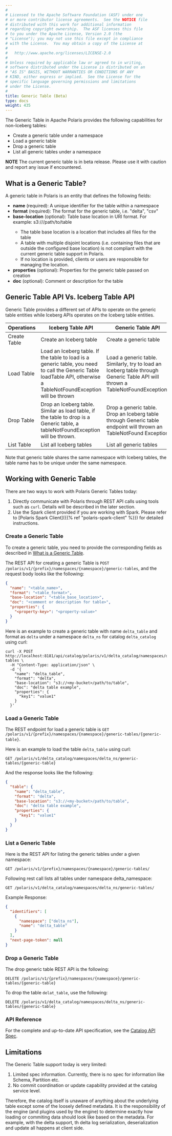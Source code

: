 ```yaml
---
#
# Licensed to the Apache Software Foundation (ASF) under one
# or more contributor license agreements.  See the NOTICE file
# distributed with this work for additional information
# regarding copyright ownership.  The ASF licenses this file
# to you under the Apache License, Version 2.0 (the
# "License"); you may not use this file except in compliance
# with the License.  You may obtain a copy of the License at
#
#   http://www.apache.org/licenses/LICENSE-2.0
#
# Unless required by applicable law or agreed to in writing,
# software distributed under the License is distributed on an
# "AS IS" BASIS, WITHOUT WARRANTIES OR CONDITIONS OF ANY
# KIND, either express or implied.  See the License for the
# specific language governing permissions and limitations
# under the License.
#
title: Generic Table (Beta)
type: docs
weight: 435
---
```


The Generic Table in Apache Polaris provides the following capabilities for non-Iceberg tables:
- Create a generic table under a namespace
- Load a generic table 
- Drop a generic table
- List all generic tables under a namespace

**NOTE** The current generic table is in beta release. Please use it with caution and report any issue if encountered.

## What is a Generic Table?

A generic table in Polaris is an entity that defines the following fields:

- **name** (required): A unique identifier for the table within a namespace
- **format** (required): The format for the generic table, i.e. "delta", "csv"
- **base-location** (optional): Table base location in URI format. For example: s3://<my-bucket>/path/to/table
  - The table base location is a location that includes all files for the table
  - A table with multiple disjoint locations (i.e. containing files that are outside the configured base location) is not compliant with the current generic table support in Polaris.
  - If no location is provided, clients or users are responsible for managing the location.
- **properties** (optional): Properties for the generic table passed on creation
- **doc** (optional): Comment or description for the table

## Generic Table API Vs. Iceberg Table API

Generic Table provides a different set of APIs to operate on the generic table entities while Iceberg APIs operates on
the Iceberg table entities.

| Operations   | **Iceberg Table API**                                                                                                                                               | **Generic Table API**                                                                                                         |
|--------------|---------------------------------------------------------------------------------------------------------------------------------------------------------------------|-------------------------------------------------------------------------------------------------------------------------------|
| Create Table | Create an Iceberg table                                                                                                                                             | Create a generic table                                                                                                        |
| Load Table   | Load an Iceberg table. If the table to load is a generic table, you need to call the Generic Table loadTable API, otherwise a TableNotFoundException will be thrown | Load a generic table. Similarly, try to load an Iceberg table through Generic Table API will thrown a TableNotFoundException. |
| Drop Table   | Drop an Iceberg table. Similar as load table, if the table to drop is a Generic table, a tableNotFoundException will be thrown.                                     | Drop a generic table. Drop an Iceberg table through Generic table endpoint will thrown an TableNotFound Exception             |
| List Table   | List all Iceberg tables                                                                                                                                             | List all generic tables                                                                                                       |

Note that generic table shares the same namespace with Iceberg tables, the table name has to be unique under the same namespace.

## Working with Generic Table

There are two ways to work with Polaris Generic Tables today:
1) Directly communicate with Polaris through REST API calls using tools such as `curl`. Details will be described in the later section.
2) Use the Spark client provided if you are working with Spark. Please refer to [Polaris Spark Client]({{% ref "polaris-spark-client" %}}) for detailed instructions.

### Create a Generic Table

To create a generic table, you need to provide the corresponding fields as described in [What is a Generic Table](#what-is-a-generic-table).

The REST API for creating a generic Table is `POST /polaris/v1/{prefix}/namespaces/{namespace}/generic-tables`, and the
request body looks like the following:

```json
{
  "name": "<table_name>",
  "format": "<table_format>",
  "base-location": "<table_base_location>",
  "doc": "<comment or description for table>",
  "properties": {
    "<property-key>": "<property-value>"
  }
}
```

Here is an example to create a generic table with name `delta_table` and format as `delta` under a namespace `delta_ns` 
for catalog `delta_catalog` using curl:

```shell
curl -X POST http://localhost:8181/api/catalog/polaris/v1/delta_catalog/namespaces/delta_ns/generic-tables \
  -H "Content-Type: application/json" \
  -d '{
    "name": "delta_table",
    "format": "delta",
    "base-location": "s3://<my-bucket>/path/to/table",
    "doc": "delta table example",
    "properties": {
      "key1": "value1"
    }
  }'
```

### Load a Generic Table
The REST endpoint for load a generic table is `GET /polaris/v1/{prefix}/namespaces/{namespace}/generic-tables/{generic-table}`.

Here is an example to load the table `delta_table` using curl:
```shell
GET /polaris/v1/delta_catalog/namespaces/delta_ns/generic-tables/{generic-table}
```
And the response looks like the following:
```json
{
  "table": {
    "name": "delta_table",
    "format": "delta",
    "base-location": "s3://<my-bucket>/path/to/table",
    "doc": "delta table example",
    "properties": {
      "key1": "value1"
    }
  }
}
```

### List a Generic Table
Here is the REST API for listing the generic tables under a given namespace:
```shell
GET /polaris/v1/{prefix}/namespaces/{namespace}/generic-tables/
```

Following rest call lists all tables under namespace delta_namespace:
```shell
GET /polaris/v1/delta_catalog/namespaces/delta_ns/generic-tables/
```
Example Response:
```json
{
  "identifiers": [
    {
      "namespace": ["delta_ns"],
      "name": "delta_table"
    }
  ],
  "next-page-token": null
}
```

### Drop a Generic Table
The drop generic table REST API is the following:
```shell
DELETE /polaris/v1/{prefix}/namespaces/{namespace}/generic-tables/{generic-table}
```

To drop the table `delat_table`, use the following:
```shell
DELETE /polaris/v1/delta_catalog/namespaces/delta_ns/generic-tables/{generic-table}
```

### API Reference

For the complete and up-to-date API specification, see the [Catalog API Spec](https://editor-next.swagger.io/?url=https://raw.githubusercontent.com/apache/polaris/refs/heads/main/spec/generated/bundled-polaris-catalog-service.yaml).


## Limitations

The Generic Table support today is very limited:
1) Limited spec information. Currently, there is no spec for information like Schema, Partition etc. 
2) No commit coordination or update capability provided at the catalog service level.

Therefore, the catalog itself is unaware of anything about the underlying table except some of the loosely defined metadata. 
It is the responsibility of the engine (and plugins used by the engine) to determine exactly how loading or commiting data
should look like based on the metadata. For example, with the delta support, th delta log serialization, deserialization 
and update all happens at client side.
